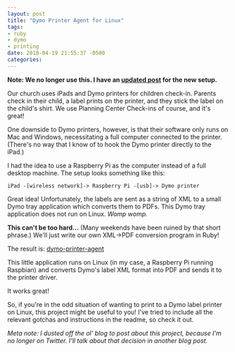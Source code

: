 ```yaml
---
layout: post
title: "Dymo Printer Agent for Linux"
tags:
- ruby
- dymo
- printing
date: 2018-04-19 21:55:37 -0500
categories: 
---
```


**Note: We no longer use this. I have an [updated post](/using-a-raspberry-pi-as-a-planning-center-check-ins-printer-station/) for the new setup.**

Our church uses iPads and Dymo printers for children check-in. Parents check in their child, a label prints on the
printer, and they stick the label on the child's shirt. We use Planning Center Check-ins of course, and it's great!

One downside to Dymo printers, however, is that their software only runs on Mac and Windows, necessitating a full
computer connected to the printer. (There's no way that I know of to hook the Dymo printer directly to the iPad.)

I had the idea to use a Raspberry Pi as the computer instead of a full desktop machine. The setup looks something
like this:

```
iPad -[wireless network]-> Raspberry Pi -[usb]-> Dymo printer
```

Great idea! Unfortunately, the labels are sent as a string of XML to a small Dymo tray application which converts
them to PDFs. This Dymo tray application does not run on Linux. _Womp womp._

**This can't be too hard...** (Many weekends have been ruined by that short phrase.) We'll just write our own
XML-&gt;PDF conversion program in Ruby!

The result is: [dymo-printer-agent](https://github.com/seven1m/dymo-printer-agent)

This little application runs on Linux (in my case, a Raspberry Pi running Raspbian) and converts Dymo's label XML
format into PDF and sends it to the printer driver.

It works great!

So, if you're in the odd situation of wanting to print to a Dymo label printer on Linux, this project might be
useful to you! I've tried to include all the relevant gotchas and instructions in the readme, so check it out.

*Meta note: I dusted off the ol' blog to post about this project, because I'm no longer on Twitter. I'll talk about
that decision in another blog post.*

